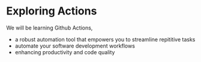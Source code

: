 # Exploring Actions

We will be learning Github Actions,
- a robust automation tool that empowers you to streamline repititive tasks
- automate your software development workflows
- enhancing productivity and code quality